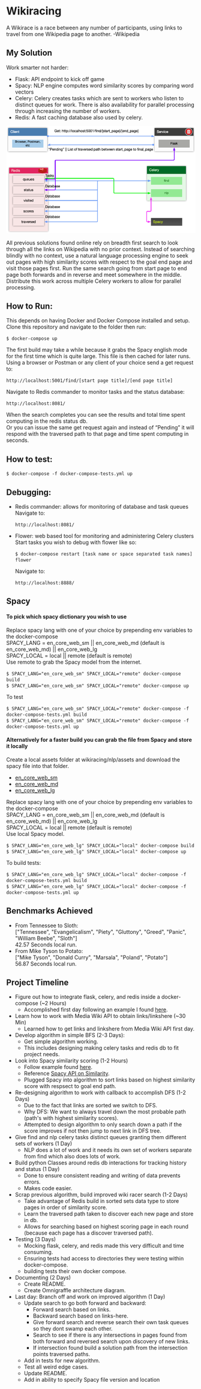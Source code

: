 # Wikiracing
A Wikirace is a race between any number of participants, using links to travel from one Wikipedia page to another.  -Wikipedia

## My Solution
Work smarter not harder:   
- Flask: API endpoint to kick off game
- Spacy: NLP engine computes word similarity scores by comparing word vectors
- Celery: Celery creates tasks which are sent to workers who listen to distinct queues for work. There is also availability for parallel processing through increasing the number of workers. 
- Redis: A fast caching database also used by celery.   
   
![Architecture Diagram](/images/architecture_diagram.png)  
   
All previous solutions found online rely on breadth first search to look through all the links on Wikipedia with no prior context. Instead of searching blindly with no context, use a natural language processing engine to seek out pages with high similarity scores with respect to the goal end page and visit those pages first. Run the same search going from start page to end page both forwards and in reverse and meet somewhere in the middle. Distribute this work across multiple Celery workers to allow for parallel processing.  

## How to Run:
This depends on having Docker and Docker Compose installed and setup.   
Clone this repository and navigate to the folder then run:   
```
$ docker-compose up
```   
The first build may take a while because it grabs the Spacy english mode for the first time which is quite large. This file is then cached for later runs.   
Using a browser or Postman or any client of your choice send a get request to:   
```
http://localhost:5001/find/[start page title]/[end page title]
```   
Navigate to Redis commander to monitor tasks and the status database:   
```
http://localhost:8081/
```   
When the search completes you can see the results and total time spent computing in the redis status db.   
Or you can issue the same get request again and instead of “Pending” it will respond with the traversed path to that page and time spent computing in seconds.

## How to test:
```
$ docker-compose -f docker-compose-tests.yml up
```

## Debugging:
- Redis commander: allows for monitoring of database and task queues   
	Navigate to:   
	```
	http://localhost:8081/
    ``` 
- Flower: web based tool for monitoring and administering Celery clusters   
	Start tasks you wish to debug with flower like so:   
	```
	$ docker-compose restart [task name or space separated task names] flower
    ```
    Navigate to:   
	```
	http://localhost:8888/
    ``` 
## Spacy
#### To pick which spacy dictionary you wish to use       
Replace spacy lang with one of your choice by prepending env variables to the docker-compose   
SPACY_LANG = en_core_web_sm || en_core_web_md (default is en_core_web_md) || en_core_web_lg   
SPACY_LOCAL = local || remote (default is remote)   
Use remote to grab the Spacy model from the internet.
```
$ SPACY_LANG="en_core_web_sm" SPACY_LOCAL="remote" docker-compose build
$ SPACY_LANG="en_core_web_sm" SPACY_LOCAL="remote" docker-compose up
```
To test
```
$ SPACY_LANG="en_core_web_sm" SPACY_LOCAL="remote" docker-compose -f docker-compose-tests.yml build
$ SPACY_LANG="en_core_web_sm" SPACY_LOCAL="remote" docker-compose -f docker-compose-tests.yml up

```
#### Alternatively for a faster build you can grab the file from Spacy and store it locally 
Create a local assets folder at wikiracing/nlp/assets and download the spacy file into that folder.   
- [en_core_web_sm](https://github.com/explosion/spacy-models/releases//tag/en_core_web_sm-2.2.5)
- [en_core_web_md](https://github.com/explosion/spacy-models/releases//tag/en_core_web_md-2.2.5)
- [en_core_web_lg](https://github.com/explosion/spacy-models/releases//tag/en_core_web_lg-2.2.5)   
         
Replace spacy lang with one of your choice by prepending env variables to the docker-compose   
SPACY_LANG = en_core_web_sm || en_core_web_md (default is en_core_web_md) || en_core_web_lg   
SPACY_LOCAL = local || remote (default is remote)   
Use local Spacy model.
```
$ SPACY_LANG="en_core_web_lg" SPACY_LOCAL="local" docker-compose build
$ SPACY_LANG="en_core_web_lg" SPACY_LOCAL="local" docker-compose up
```
To build tests:
```
$ SPACY_LANG="en_core_web_lg" SPACY_LOCAL="local" docker-compose -f docker-compose-tests.yml build
$ SPACY_LANG="en_core_web_lg" SPACY_LOCAL="local" docker-compose -f docker-compose-tests.yml up
```
  
## Benchmarks Achieved
- From Tennessee to Sloth:   
["Tennessee", "Evangelicalism", "Piety", "Gluttony", "Greed", "Panic", "William Beebe", "Sloth"]   
42.57 Seconds local run.
- From Mike Tyson to Potato:   
["Mike Tyson", "Donald Curry", "Marsala", "Poland", "Potato"]   
56.87 Seconds local run.

## Project Timeline
- Figure out how to integrate flask, celery, and redis inside a docker-compose (~2 Hours)
    - Accomplished first day following an example I found [here](https://github.com/mattkohl/docker-flask-celery-redis).
- Learn how to work with Media Wiki API to obtain links/linkshere (~30 Min)
    - Learned how to get links and linkshere from Media Wiki API first day.
- Develop algorithm in simple BFS (2-3 Days):
    - Get simple algorithm working.
    - This includes designing making celery tasks and redis db to fit project needs.
- Look into Spacy similarity scoring (1-2 Hours)
    - Follow example found [here](https://www.geeksforgeeks.org/python-word-similarity-using-spacy/).
    - Reference [Spacy API on Similarity](https://spacy.io/usage/vectors-similarity).
    - Plugged Spacy into algorithm to sort links based on highest similarity score with respsect to goal end path.
- Re-designing algorithm to work with callback to accomplish DFS (1-2 Days)
    - Due to the fact that links are sorted we switch to DFS.
    - Why DFS: We want to always travel down the most probable path (path's with highest similarity scores).
    - Attempted to design algorithm to only search down a path if the score improves if not then jump to next link in DFS tree.
- Give find and nlp celery tasks distinct queues granting them different sets of workers (1 Day)
    - NLP does a lot of work and it needs its own set of workers separate from find which also does lots of work.
- Build python Classes around redis db interactions for tracking history and status (1 Day)
    - Done to ensure consistent reading and writing of data prevents errors.
    - Makes code easier.
- Scrap previous algorithm, build improved wiki racer search (1-2 Days)
    - Take advantage of Redis build in sorted sets data type to store pages in order of similarity score.
    - Learn the traversed path taken to discover each new page and store in db.
    - Allows for searching based on highest scoring page in each round (because each page has a discover traversed path).
- Testing (3 Days)
    - Mocking flask, celery, and redis made this very difficult and time consuming.
    - Ensuring tests had access to directories they were testing within docker-compose.
    - building tests their own docker compose.
- Documenting (2 Days)
    - Create README.
    - Create Omnigraffle architecture diagram.
- Last day: Branch off and work on improved algorithm (1 Day)
    - Update search to go both forward and backward:
        - Forward search based on links.
        - Backward search based on links-here.
        - Give forward search and reverse search their own task queues so they dont swamp each other.
        - Search to see if there is any intersections in pages found from both forward and reversed search upon discovery of new links.
        - If intersection found build a solution path from the intersection points traversed paths.
    - Add in tests for new algorithm.
    - Test all weird edge cases.
    - Update README.
    - Add in ability to specify Spacy file version and location